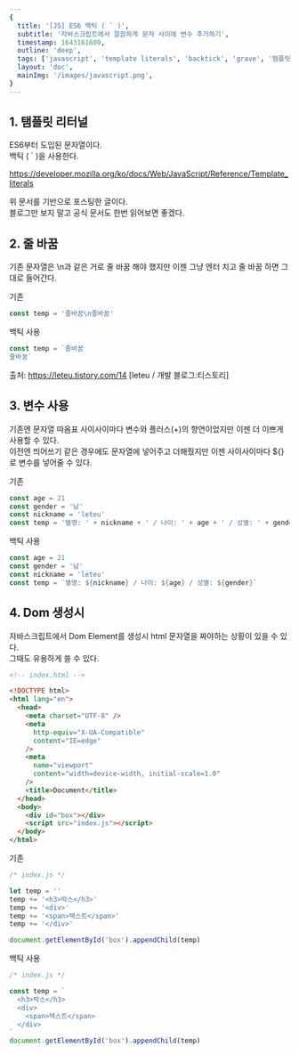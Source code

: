 ```yaml
---
{
  title: '[JS] ES6 백틱 ( ` )',
  subtitle: '자바스크립트에서 깔끔하게 문자 사이에 변수 추가하기',
  timestamp: 1643161609,
  outline: 'deep',
  tags: ['javascript', 'template literals', 'backtick', 'grave', '템플릿 리터널', '백틱'],
  layout: 'doc',
  mainImg: '/images/javascript.png',
}
---
```


<PostDetailHeader />

## 1. 탬플릿 리터널

ES6부터 도입된 문자열이다.  
백틱 ( \` )을 사용한다.

https://developer.mozilla.org/ko/docs/Web/JavaScript/Reference/Template_literals

위 문서를 기반으로 포스팅한 글이다.  
블로그만 보지 말고 공식 문서도 한번 읽어보면 좋겠다.

## 2. 줄 바꿈

기존 문자열은 \n과 같은 거로 줄 바꿈 해야 했지만 이젠 그냥 엔터 치고 줄 바꿈 하면 그대로 들어간다.

기존

```js
const temp = '줄바꿈\n줄바꿈'
```

백틱 사용

```js
const temp = `줄바꿈
줄바꿈`
```

출처: https://leteu.tistory.com/14 [leteu / 개발 블로그:티스토리]

## 3. 변수 사용

기존엔 문자열 따옴표 사이사이마다 변수와 플러스(+)의 향연이었지만 이젠 더 이쁘게 사용할 수 있다.  
이전엔 띄어쓰기 같은 경우에도 문자열에 넣어주고 더해줬지만 이젠 사이사이마다 ${}로 변수를 넣어줄 수 있다.

기존

```js
const age = 21
const gender = '남'
const nickname = 'leteu'
const temp = '별명: ' + nickname + ' / 나이: ' + age + ' / 성별: ' + gender
```

백틱 사용

```js
const age = 21
const gender = '남'
const nickname = 'leteu'
const temp = `별명: ${nickname} / 나이: ${age} / 성별: ${gender}`
```

## 4. Dom 생성시

자바스크립트에서 Dom Element를 생성시 html 문자열을 짜야하는 상황이 있을 수 있다.  
그때도 유용하게 쓸 수 있다.

```html
<!-- index.html -->

<!DOCTYPE html>
<html lang="en">
  <head>
    <meta charset="UTF-8" />
    <meta
      http-equiv="X-UA-Compatible"
      content="IE=edge"
    />
    <meta
      name="viewport"
      content="width=device-width, initial-scale=1.0"
    />
    <title>Document</title>
  </head>
  <body>
    <div id="box"></div>
    <script src="index.js"></script>
  </body>
</html>
```

기존

```js
/* index.js */

let temp = ''
temp += '<h3>박스</h3>'
temp += '<div>'
temp += '<span>텍스트</span>'
temp += '</div>'

document.getElementById('box').appendChild(temp)
```

백틱 사용

```js
/* index.js */

const temp = `
  <h3>박스</h3>
  <div>
    <span>텍스트</span>
  </div>
`
document.getElementById('box').appendChild(temp)
```
